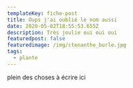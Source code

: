 ```yaml
---
templateKey: fiche-post
title: Oups j'ai oublié le nom aussi
date: 2020-05-02T18:55:53.655Z
description: Très joulie oui oui oui
featuredpost: false
featuredimage: /img/ctenanthe_burle.jpg
tags:
  - plante
---
```

plein des choses à écrire ici
